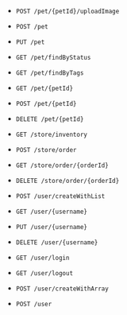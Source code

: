 * `POST /pet/{petId}/uploadImage`

* `POST /pet`

* `PUT /pet`

* `GET /pet/findByStatus`

* `GET /pet/findByTags`

* `GET /pet/{petId}`

* `POST /pet/{petId}`

* `DELETE /pet/{petId}`

* `GET /store/inventory`

* `POST /store/order`

* `GET /store/order/{orderId}`

* `DELETE /store/order/{orderId}`

* `POST /user/createWithList`

* `GET /user/{username}`

* `PUT /user/{username}`

* `DELETE /user/{username}`

* `GET /user/login`

* `GET /user/logout`

* `POST /user/createWithArray`

* `POST /user`
